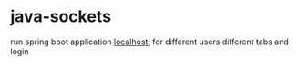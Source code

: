 # java-sockets
run spring boot application
[localhost:](http://localhost:8080/index.html) for different users different tabs and login
